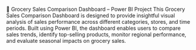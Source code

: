 🛒 Grocery Sales Comparison Dashboard – Power BI Project 
This Grocery Sales Comparison Dashboard is designed to provide insightful visual analysis of sales performance across different categories, stores, and time periods. Built using Power BI, the dashboard enables users to compare sales trends, identify top-selling products, monitor regional performance, and evaluate seasonal impacts on grocery sales.
